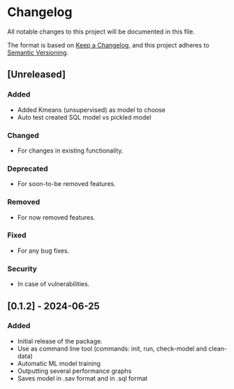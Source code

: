# Changelog

All notable changes to this project will be documented in this file.

The format is based on [Keep a Changelog](https://keepachangelog.com/en/1.0.0/),
and this project adheres to [Semantic Versioning](https://semver.org/spec/v2.0.0.html).

## [Unreleased]

### Added
- Added Kmeans (unsupervised) as model to choose
- Auto test created SQL model vs pickled model

### Changed
- For changes in existing functionality.

### Deprecated
- For soon-to-be removed features.

### Removed
- For now removed features.

### Fixed
- For any bug fixes.

### Security
- In case of vulnerabilities.

## [0.1.2] - 2024-06-25

### Added
- Initial release of the package.
- Use as command line tool (commands: init, run, check-model and clean-data)
- Automatic ML model training
- Outputting several performance graphs
- Saves model in .sav format and in .sql format

